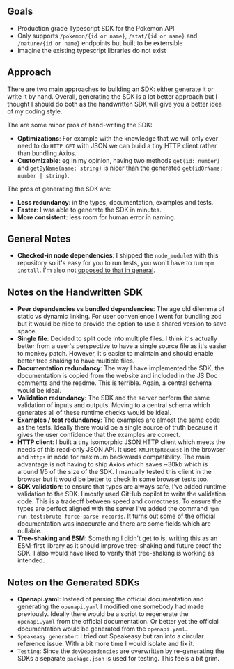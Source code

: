 ## Goals

- Production grade Typescript SDK for the Pokemon API
- Only supports `/pokemon/{id or name}`, `/stat/{id or name}` and `/nature/{id or name}` endpoints but built to be extensible
- Imagine the existing typescript libraries do not exist

## Approach

There are two main approaches to building an SDK: either generate it or write it by hand. Overall, generating the SDK is a lot better approach but I thought I should do both as the handwritten SDK will give you a better idea of my coding style.

The are some minor pros of hand-writing the SDK:

- **Optimizations**: For example with the knowledge that we will only ever need to do `HTTP GET` with JSON we can build a tiny HTTP client rather than bundling Axios.
- **Customizable**: eg In my opinion, having two methods `get(id: number)` and `getByName(name: string)` is nicer than the generated `get(idOrName: number | string)`.

The pros of generating the SDK are:

- **Less redundancy**: in the types, documentation, examples and tests.
- **Faster**: I was able to generate the SDK in minutes.
- **More consistent**: less room for human error in naming.

## General Notes

- **Checked-in node dependencies**: I shipped the `node_module`s with this repository so it's easy for you to run tests, you won't have to run `npm install`. I'm also not [opposed to that in general](https://www.jackfranklin.co.uk/blog/check-in-your-node-dependencies/).

## Notes on the Handwritten SDK

- **Peer dependencies vs bundled dependencies**: The age old dilemma of static vs dynamic linking. For user convenience I went for bundling zod but it would be nice to provide the option to use a shared version to save space.
- **Single file**: Decided to split code into multiple files. I think it's actually better from a user's perspective to have a single source file as it's easier to monkey patch. However, it's easier to maintain and should enable better tree shaking to have multiple files.
- **Documentation redundancy**: The way I have implemented the SDK, the documentation is copied from the website and included in the JS Doc comments and the readme. This is terrible. Again, a central schema would be ideal.
- **Validation redundancy**: The SDK and the server perform the same validation of inputs and outputs. Moving to a central schema which generates all of these runtime checks would be ideal.
- **Examples / test redundancy**: The examples are almost the same code as the tests. Ideally there would be a single source of truth because it gives the user confidence that the examples are correct.
- **HTTP client**: I built a tiny isomorphic JSON HTTP client which meets the needs of this read-only JSON API. It uses `XMLHttpRequest` in the browser and `https` in node for maximum backwards compatibility. The main advantage is not having to ship Axios which saves ~30kb which is around 1/5 of the size of the SDK. I manually tested this client in the browser but it would be better to check in some browser tests too.
- **SDK validation**: to ensure that types are always safe, I've added runtime validation to the SDK. I mostly used GitHub copilot to write the validation code. This is a tradeoff between speed and correctness. To ensure the types are perfect aligned with the server I've added the command `npm run test:brute-force-parse-records`. It turns out some of the official documentation was inaccurate and there are some fields which are nullable.
- **Tree-shaking and ESM**: Something I didn't get to is, writing this as an ESM-first library as it should improve tree-shaking and future proof the SDK. I also would have liked to verify that tree-shaking is working as intended.

## Notes on the Generated SDKs

- **Openapi.yaml**: Instead of parsing the official documentation and generating the `openapi.yaml` I modified one somebody had made previously. Ideally there would be a script to regenerate the `openapi.yaml` from the official documentation. Or better yet the official documentation would be generated from the `openapi.yaml`.
- `Speakeasy generator`: I tried out Speakeasy but ran into a circular reference issue. With a bit more time I would isolate and fix it.
- `Testing`: Since the `devDependencies` are overwritten by re-generating the SDKs a separate `package.json` is used for testing. This feels a bit grim.

